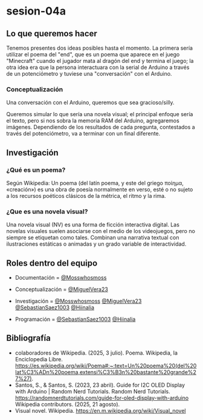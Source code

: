 # sesion-04a

## Lo que queremos hacer

Tenemos presentes dos ideas posibles hasta el momento. La primera sería utilizar el poema del "end", que es un poema que aparece en el juego "Minecraft" cuando el jugador mata al dragón del end y termina el juego; la otra idea era que la persona interactuara con la serial de Arduino a través de un potenciómetro y tuviese una "conversación" con el Arduino. 

### Conceptualización

Una conversación con el Arduino, queremos que sea gracioso/silly. 

Queremos simular lo que sería una novela visual; el principal enfoque sería el texto, pero si nos sobra la memoria RAM del Arduino, agregaremos imágenes. Dependiendo de los resultados de cada pregunta, contestados a través del potenciómetro, va a terminar con un final diferente.

## Investigación

### ¿Qué es un poema?

Según Wikipedia: Un poema (del latín poema, y este del griego ποίημα, «creación»)​ es una obra de poesía normalmente en verso,​ esté o no sujeto a los recursos poéticos clásicos de la métrica, el ritmo y la rima.

### ¿Que es una novela visual?

Una novela visual (NV) es una forma de ficción interactiva digital. Las novelas visuales suelen asociarse con el medio de los videojuegos, pero no siempre se etiquetan como tales. Combinan una narrativa textual con ilustraciones estáticas o animadas y un grado variable de interactividad.

## Roles dentro del equipo

- Documentación = [@Mosswhosmoss](https://github.com/Mosswhosmoss/dis8645-2025-02-procesos/tree/main/03-Mosswhosmoss)

- Conceptualización = [@MiguelVera23](https://github.com/MiguelVera23/dis8645-2025-02-procesos)

- Investigación = [@Mosswhosmoss](https://github.com/Mosswhosmoss/dis8645-2025-02-procesos/tree/main/03-Mosswhosmoss) [@MiguelVera23](https://github.com/MiguelVera23/dis8645-2025-02-procesos) [@SebastianSaez1003](https://github.com/SebastianSaez1003/dis8645-2025-02-procesos/tree/main/27-SebastianSaez1003) [@Hiinalia](https://github.com/Hiinalia/dis8645-2025-02-procesos/tree/main/19-Hiinalia)

- Programación = [@SebastianSaez1003](https://github.com/SebastianSaez1003/dis8645-2025-02-procesos/tree/main/27-SebastianSaez1003) [@Hiinalia](https://github.com/Hiinalia/dis8645-2025-02-procesos/tree/main/19-Hiinalia)

## Bibliografía

- colaboradores de Wikipedia. (2025, 3 julio). Poema. Wikipedia, la Enciclopedia Libre. https://es.wikipedia.org/wiki/Poema#:~:text=Un%20poema%20(del%20lat%C3%ADn%20poema,extensi%C3%B3n%20bastante%20grande%27%27). 
- Santos, S., & Santos, S. (2023, 23 abril). Guide for I2C OLED Display with Arduino | Random Nerd Tutorials. Random Nerd Tutorials. https://randomnerdtutorials.com/guide-for-oled-display-with-arduino Wikipedia contributors. (2025, 21 agosto). 
- Visual novel. Wikipedia. https://en.m.wikipedia.org/wiki/Visual_novel
